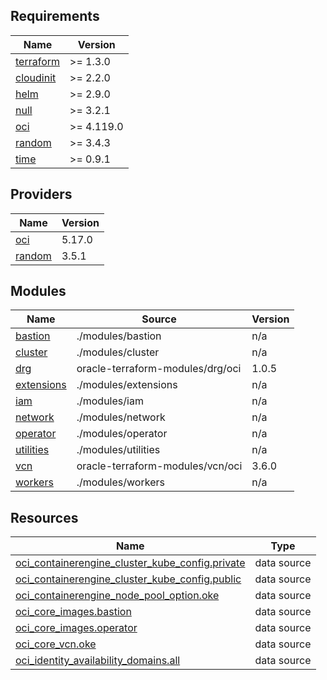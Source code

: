 <!-- BEGIN_TF_DOCS -->
## Requirements

| Name | Version |
|------|---------|
| <a name="requirement_terraform"></a> [terraform](#requirement\_terraform) | >= 1.3.0 |
| <a name="requirement_cloudinit"></a> [cloudinit](#requirement\_cloudinit) | >= 2.2.0 |
| <a name="requirement_helm"></a> [helm](#requirement\_helm) | >= 2.9.0 |
| <a name="requirement_null"></a> [null](#requirement\_null) | >= 3.2.1 |
| <a name="requirement_oci"></a> [oci](#requirement\_oci) | >= 4.119.0 |
| <a name="requirement_random"></a> [random](#requirement\_random) | >= 3.4.3 |
| <a name="requirement_time"></a> [time](#requirement\_time) | >= 0.9.1 |

## Providers

| Name | Version |
|------|---------|
| <a name="provider_oci"></a> [oci](#provider\_oci) | 5.17.0 |
| <a name="provider_random"></a> [random](#provider\_random) | 3.5.1 |

## Modules

| Name | Source | Version |
|------|--------|---------|
| <a name="module_bastion"></a> [bastion](#module\_bastion) | ./modules/bastion | n/a |
| <a name="module_cluster"></a> [cluster](#module\_cluster) | ./modules/cluster | n/a |
| <a name="module_drg"></a> [drg](#module\_drg) | oracle-terraform-modules/drg/oci | 1.0.5 |
| <a name="module_extensions"></a> [extensions](#module\_extensions) | ./modules/extensions | n/a |
| <a name="module_iam"></a> [iam](#module\_iam) | ./modules/iam | n/a |
| <a name="module_network"></a> [network](#module\_network) | ./modules/network | n/a |
| <a name="module_operator"></a> [operator](#module\_operator) | ./modules/operator | n/a |
| <a name="module_utilities"></a> [utilities](#module\_utilities) | ./modules/utilities | n/a |
| <a name="module_vcn"></a> [vcn](#module\_vcn) | oracle-terraform-modules/vcn/oci | 3.6.0 |
| <a name="module_workers"></a> [workers](#module\_workers) | ./modules/workers | n/a |

## Resources

| Name | Type |
|------|------|
| [oci_containerengine_cluster_kube_config.private](https://registry.terraform.io/providers/oracle/oci/latest/docs/data-sources/containerengine_cluster_kube_config) | data source |
| [oci_containerengine_cluster_kube_config.public](https://registry.terraform.io/providers/oracle/oci/latest/docs/data-sources/containerengine_cluster_kube_config) | data source |
| [oci_containerengine_node_pool_option.oke](https://registry.terraform.io/providers/oracle/oci/latest/docs/data-sources/containerengine_node_pool_option) | data source |
| [oci_core_images.bastion](https://registry.terraform.io/providers/oracle/oci/latest/docs/data-sources/core_images) | data source |
| [oci_core_images.operator](https://registry.terraform.io/providers/oracle/oci/latest/docs/data-sources/core_images) | data source |
| [oci_core_vcn.oke](https://registry.terraform.io/providers/oracle/oci/latest/docs/data-sources/core_vcn) | data source |
| [oci_identity_availability_domains.all](https://registry.terraform.io/providers/oracle/oci/latest/docs/data-sources/identity_availability_domains) | data source |
<!-- END_TF_DOCS -->
